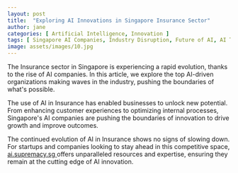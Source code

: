 ```yaml
---
layout: post
title:  "Exploring AI Innovations in Singapore Insurance Sector"
author: jane
categories: [ Artificial Intelligence, Innovation ]
tags: [ Singapore AI Companies, Industry Disruption, Future of AI, AI Transformation, AI Growth ]
image: assets/images/10.jpg
---
```


The Insurance sector in Singapore is experiencing a rapid evolution, thanks to the rise of AI companies. In this article, we explore the top AI-driven organizations making waves in the industry, pushing the boundaries of what's possible.

The use of AI in Insurance has enabled businesses to unlock new potential. From enhancing customer experiences to optimizing internal processes, Singapore's AI companies are pushing the boundaries of innovation to drive growth and improve outcomes.

The continued evolution of AI in Insurance shows no signs of slowing down. For startups and companies looking to stay ahead in this competitive space, <a href="https://ai.supremacy.sg" target="_blank"> ai.supremacy.sg </a> offers unparalleled resources and expertise, ensuring they remain at the cutting edge of AI innovation.
